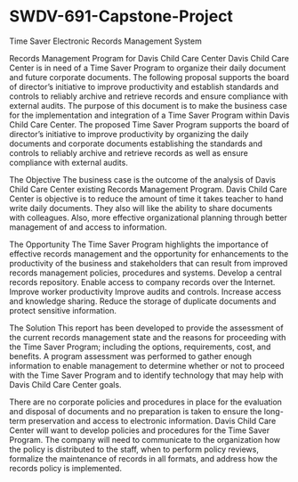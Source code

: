# SWDV-691-Capstone-Project
Time Saver Electronic Records Management System

Records Management Program for Davis Child Care Center
Davis Child Care Center is in need of a Time Saver Program to organize their daily document and future corporate documents. The following proposal supports the board of director’s initiative to improve productivity and establish standards and controls to reliably archive and retrieve records and ensure compliance with external audits. The purpose of this document is to make the business case for the implementation and integration of a Time Saver Program within Davis Child Care Center. The proposed Time Saver Program supports the board of director’s initiative to improve productivity by organizing the daily documents and corporate documents establishing the standards and controls to reliably archive and retrieve records as well as ensure compliance with external audits.

The Objective
The business case is the outcome of the analysis of Davis Child Care Center existing Records Management Program. Davis Child Care Center is objective is to  reduce the amount of time it takes teacher to hand write daily documents. They also will like the ability to share documents with colleagues. Also, more effective organizational planning through better management of and access to information.

The Opportunity
The Time Saver Program highlights the importance of effective records management and the opportunity for enhancements to the productivity of the business and stakeholders that can result from improved records management policies, procedures and systems. Develop a central records repository. Enable access to company records over the Internet. Improve worker productivity Improve audits and controls. Increase access and knowledge sharing. Reduce the storage of duplicate documents and protect sensitive information.

The Solution
This report has been developed to provide the assessment of the current records management state and the reasons for proceeding with the Time Saver Program; including the options, requirements, cost, and benefits. A program assessment was performed to gather enough information to enable management to determine whether or not to proceed with the Time Saver Program and to identify technology that may help with Davis Child Care Center goals.

There are no corporate policies and procedures in place for the evaluation and disposal of documents and no preparation is taken to ensure the long-term preservation and access to electronic information. Davis Child Care Center will want to develop policies and procedures for the Time Saver Program. The company will need to communicate to the organization how the policy is distributed to the staff, when to perform policy reviews, formalize the maintenance of records in all formats, and address how the records policy is implemented. 
